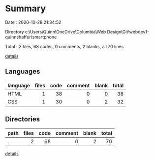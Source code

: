 # Summary

Date : 2020-10-28 21:34:52

Directory c:\Users\Quinn\OneDrive\Columbia\Web Design\Git\webdev1-quinnshaffer\smartphone

Total : 2 files,  68 codes, 0 comments, 2 blanks, all 70 lines

[details](details.md)

## Languages
| language | files | code | comment | blank | total |
| :--- | ---: | ---: | ---: | ---: | ---: |
| HTML | 1 | 38 | 0 | 0 | 38 |
| CSS | 1 | 30 | 0 | 2 | 32 |

## Directories
| path | files | code | comment | blank | total |
| :--- | ---: | ---: | ---: | ---: | ---: |
| . | 2 | 68 | 0 | 2 | 70 |

[details](details.md)